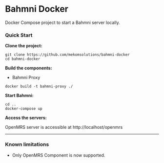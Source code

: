 # Bahmni Docker

Docker Compose project to start a Bahmni server locally.


### Quick Start

**Clone the project:**
```
git clone https://github.com/mekomsolutions/bahmni-docker
cd bahmni-docker
```

**Build the components:**

- Bahmni Proxy
```
docker build -t bahmni-proxy ./
```

**Start Bahmni:**
```
cd ..
docker-compose up
```

**Access the servers:**

OpenMRS server is accessible at http://localhost/openmrs

----

### Known limitations

- Only OpenMRS Component is now supported.
